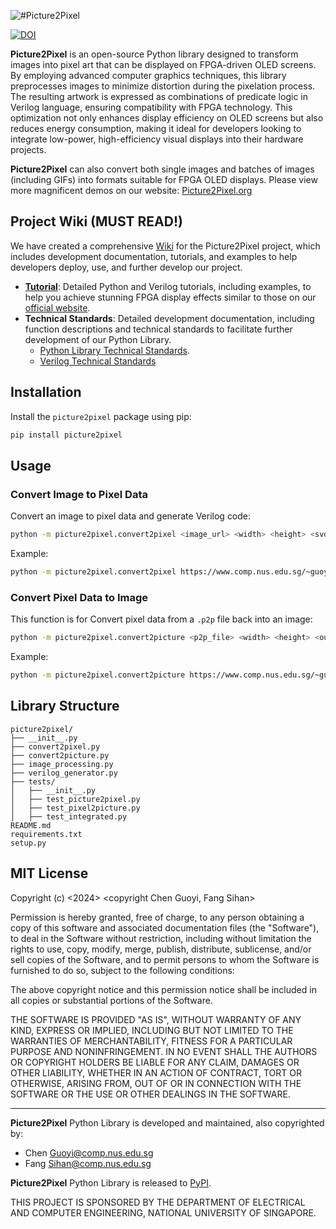 ![#Picture2Pixel](https://www.comp.nus.edu.sg/~guoyi/project/picture2pixel/img/title.png)

[![DOI](https://zenodo.org/badge/793338110.svg)](https://zenodo.org/doi/10.5281/zenodo.13119991) 

**Picture2Pixel** is an open-source Python library designed to transform images into pixel art that can be displayed on FPGA-driven OLED screens. By employing advanced computer graphics techniques, this library preprocesses images to minimize distortion during the pixelation process. The resulting artwork is expressed as combinations of predicate logic in Verilog language, ensuring compatibility with FPGA technology. This optimization not only enhances display efficiency on OLED screens but also reduces energy consumption, making it ideal for developers looking to integrate low-power, high-efficiency visual displays into their hardware projects.

**Picture2Pixel** can also convert both single images and batches of images (including GIFs) into formats suitable for FPGA OLED displays. Please view more magnificent demos on our website: [Picture2Pixel.org](https://www.comp.nus.edu.sg/~guoyi/project/picture2pixel/)

## Project Wiki (MUST READ!)
We have created a comprehensive [Wiki](https://github.com/gu0y1/picture2pixel/wiki) for the Picture2Pixel project, which includes development documentation, tutorials, and examples to help developers deploy, use, and further develop our project.
- **[Tutorial](https://github.com/gu0y1/picture2pixel/wiki/Tutorial)**: Detailed Python and Verilog tutorials, including examples, to help you achieve stunning FPGA display effects similar to those on our [official website](https://www.comp.nus.edu.sg/~guoyi/project/picture2pixel/).
- **Technical Standards**: Detailed development documentation, including function descriptions and technical standards to facilitate further development of our Python Library.
  - [Python Library Technical Standards](https://github.com/gu0y1/picture2pixel/wiki/Python-Library-Technical-Standard).
  - [Verilog Technical Standards](https://github.com/gu0y1/picture2pixel/wiki/Verilog-Techinal-Standard)

## Installation

Install the `picture2pixel` package using pip:

```bash
pip install picture2pixel
```

## Usage

### Convert Image to Pixel Data

Convert an image to pixel data and generate Verilog code:

```bash
python -m picture2pixel.convert2pixel <image_url> <width> <height> <svd_r> <output_dir>
```

Example:

```bash
python -m picture2pixel.convert2pixel https://www.comp.nus.edu.sg/~guoyi/project/picture2pixel/tests/default.png 96 64 20 output_directory
```

### Convert Pixel Data to Image

This function is for Convert pixel data from a `.p2p` file back into an image:

```bash
python -m picture2pixel.convert2picture <p2p_file> <width> <height> <output_dir>
```

Example:

```bash
python -m picture2pixel.convert2picture https://www.comp.nus.edu.sg/~guoyi/project/picture2pixel/tests/default.p2p 96 64 output_directory
```

## Library Structure

```plaintext
picture2pixel/
├── __init__.py
├── convert2pixel.py
├── convert2picture.py
├── image_processing.py
├── verilog_generator.py
├── tests/
│   ├── __init__.py
│   ├── test_picture2pixel.py
│   ├── test_pixel2picture.py
│   ├── test_integrated.py
README.md
requirements.txt
setup.py
```

## MIT License

Copyright (c) <2024> <copyright Chen Guoyi, Fang Sihan>

Permission is hereby granted, free of charge, to any person obtaining a copy of this software and associated documentation files (the "Software"), to deal in the Software without restriction, including without limitation the rights to use, copy, modify, merge, publish, distribute, sublicense, and/or sell copies of the Software, and to permit persons to whom the Software is furnished to do so, subject to the following conditions:

The above copyright notice and this permission notice shall be included in all copies or substantial portions of the Software.

THE SOFTWARE IS PROVIDED "AS IS", WITHOUT WARRANTY OF ANY KIND, EXPRESS OR IMPLIED, INCLUDING BUT NOT LIMITED TO THE WARRANTIES OF MERCHANTABILITY, FITNESS FOR A PARTICULAR PURPOSE AND NONINFRINGEMENT. IN NO EVENT SHALL THE AUTHORS OR COPYRIGHT HOLDERS BE LIABLE FOR ANY CLAIM, DAMAGES OR OTHER LIABILITY, WHETHER IN AN ACTION OF CONTRACT, TORT OR OTHERWISE, ARISING FROM, OUT OF OR IN CONNECTION WITH THE SOFTWARE OR THE USE OR OTHER DEALINGS IN THE SOFTWARE.

------------

**Picture2Pixel** Python Library is developed and maintained, also copyrighted by:
- Chen [Guoyi@comp.nus.edu.sg](mailto:guoyi@comp.nus.edu.sg)
- Fang [Sihan@comp.nus.edu.sg](mailto:sihan@comp.nus.edu.sg)

**Picture2Pixel** Python Library is released to [PyPI](https://pypi.org/project/picture2pixel/).

THIS PROJECT IS SPONSORED BY THE DEPARTMENT OF ELECTRICAL AND COMPUTER ENGINEERING, NATIONAL UNIVERSITY OF SINGAPORE.
